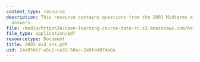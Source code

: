 ```yaml
---
content_type: resource
description: This resource contains questions from the 2003 Midterms alongwith the
  answers.
file: /media/https%3A/open-learning-course-data-rc.s3.amazonaws.com/hst-176-cellular-and-molecular-immunology-fall-2005/24a956b7a5c2ca3258ec2a9fdd874a8a_2003_mid_ans.pdf
file_type: application/pdf
resourcetype: Document
title: 2003_mid_ans.pdf
uid: 24a956b7-a5c2-ca32-58ec-2a9fdd874a8a
---
```

